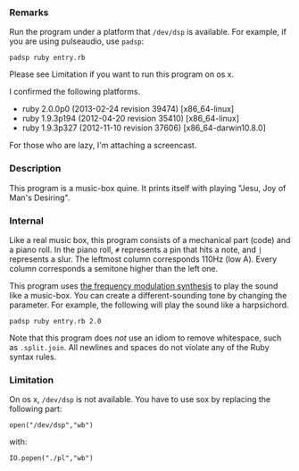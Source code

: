 ### Remarks

Run the program under a platform that `/dev/dsp` is available.
For example, if you are using pulseaudio, use `padsp`:

    padsp ruby entry.rb

Please see Limitation if you want to run this program on os x.

I confirmed the following platforms.

* ruby 2.0.0p0 (2013-02-24 revision 39474) [x86\_64-linux]
* ruby 1.9.3p194 (2012-04-20 revision 35410) [x86\_64-linux]
* ruby 1.9.3p327 (2012-11-10 revision 37606) [x86\_64-darwin10.8.0]

For those who are lazy, I'm attaching a screencast.

### Description

This program is a music-box quine.
It prints itself with playing "Jesu, Joy of Man's Desiring".

### Internal

Like a real music box, this program consists of a mechanical part (code) and a piano roll.
In the piano roll, `#` represents a pin that hits a note, and `|` represents a slur.
The leftmost column corresponds 110Hz (low A).
Every column corresponds a semitone higher than the left one.

This program uses [the frequency modulation synthesis](http://en.wikipedia.org/wiki/Frequency_modulation_synthesis) to play the sound like a music-box.
You can create a different-sounding tone by changing the parameter.
For example, the following will play the sound like a harpsichord.

    padsp ruby entry.rb 2.0

Note that this program does *not* use an idiom to remove whitespace, such as `.split.join`.  All newlines and spaces do not violate any of the Ruby syntax rules.

### Limitation

On os x, `/dev/dsp` is not available.
You have to use sox by replacing the following part:

    open("/dev/dsp","wb")

with:

    IO.popen("./pl","wb")